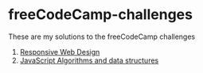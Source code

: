 # freeCodeCamp-challenges
These are my solutions to the freeCodeCamp challenges

1. [Responsive Web Design](https://github.com/DraciVik/freeCodeCamp-challenges/tree/master/Responsive-Web-Design)
2. [JavaScript Algorithms and data structures](https://github.com/DraciVik/freeCodeCamp-challenges/tree/master/Javascript-Algorithms-And-Data-Structures)

